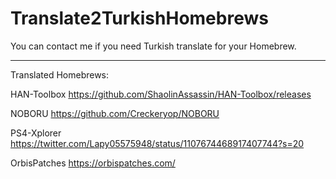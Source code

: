 # Translate2TurkishHomebrews
You can contact me if you need Turkish translate for your Homebrew.


------------------------------------------------------------------
Translated Homebrews:

HAN-Toolbox
https://github.com/ShaolinAssassin/HAN-Toolbox/releases

NOBORU
https://github.com/Creckeryop/NOBORU

PS4-Xplorer
https://twitter.com/Lapy05575948/status/1107674468917407744?s=20

OrbisPatches
https://orbispatches.com/
